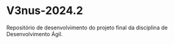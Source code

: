 # V3nus-2024.2
Repositório de desenvolvimento do projeto final da disciplina de Desenvolvimento Ágil.
